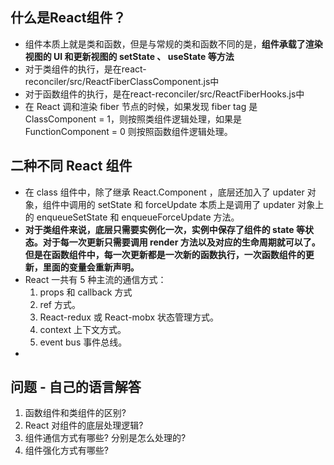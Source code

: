 ## 什么是React组件？
- 组件本质上就是类和函数，但是与常规的类和函数不同的是，**组件承载了渲染视图的 UI 和更新视图的 setState 、 useState 等方法**
- 对于类组件的执行，是在react-reconciler/src/ReactFiberClassComponent.js中
- 对于函数组件的执行，是在react-reconciler/src/ReactFiberHooks.js中
- 在 React 调和渲染 fiber 节点的时候，如果发现 fiber tag 是 ClassComponent = 1，则按照类组件逻辑处理，如果是 FunctionComponent = 0 则按照函数组件逻辑处理。

## 二种不同 React 组件
- 在 class 组件中，除了继承 React.Component ，底层还加入了 updater 对象，组件中调用的 setState 和 forceUpdate 本质上是调用了 updater 对象上的 enqueueSetState 和 enqueueForceUpdate 方法。
- **对于类组件来说，底层只需要实例化一次，实例中保存了组件的 state 等状态。对于每一次更新只需要调用 render 方法以及对应的生命周期就可以了。但是在函数组件中，每一次更新都是一次新的函数执行，一次函数组件的更新，里面的变量会重新声明。**
- React 一共有 5 种主流的通信方式：
	1.  props 和 callback 方式
	2.  ref 方式。
	3.  React-redux 或 React-mobx 状态管理方式。
	4.  context 上下文方式。
	5.  event bus 事件总线。
- 


## 问题 - 自己的语言解答
1. 函数组件和类组件的区别?
2. React 对组件的底层处理逻辑?
3. 组件通信方式有哪些? 分别是怎么处理的?
4. 组件强化方式有哪些?